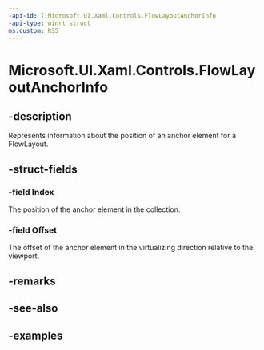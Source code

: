 ```yaml
---
-api-id: T:Microsoft.UI.Xaml.Controls.FlowLayoutAnchorInfo
-api-type: winrt struct
ms.custom: RS5
---
```


<!-- Structure syntax.
public struct FlowLayoutAnchorInfo  {
	public int Index 
	public double Offset 
}
-->

# Microsoft.UI.Xaml.Controls.FlowLayoutAnchorInfo

## -description

Represents information about the position of an anchor element for a FlowLayout.

## -struct-fields

### -field Index

The position of the anchor element in the collection.

### -field Offset

The offset of the anchor element in the virtualizing direction relative to the viewport.

## -remarks

## -see-also

## -examples

